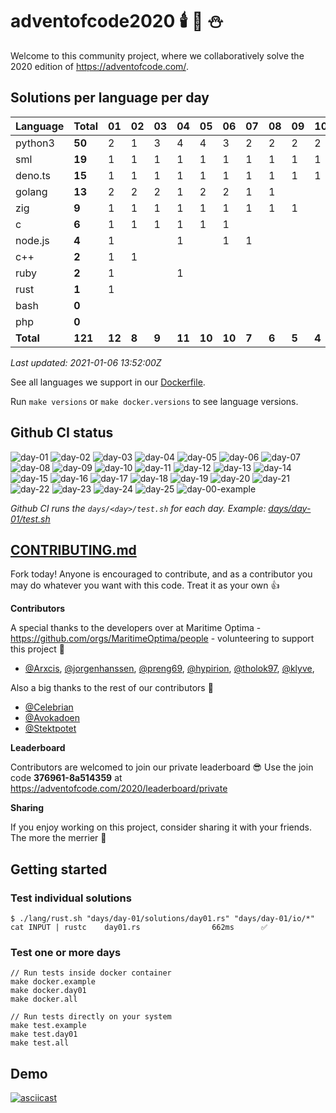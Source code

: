# adventofcode2020 🕯️ 🎄 ⛄

Welcome to this community project, where we collaboratively solve the 2020 edition of https://adventofcode.com/.


## Solutions per language per day

| Language  | Total  | 01   |  02 |  03 |  04  |  05  | 06   | 07  | 08  | 09  | 10  | 11  | 12  | 13  | 14  | 15  | 16  | 17  | 18  | 19  | 20  | 21  | 22  | 23  | 24  | 25  |
|-----------|--------|------|-----|-----|------|------|------|-----|-----|-----|-----|-----|-----|-----|-----|-----|-----|-----|-----|-----|-----|-----|-----|-----|-----|-----|
| python3   | **50** |  2   |  1  |  3  |  4   |  4   |  3   | 2   | 2   | 2   | 2   | 2   | 2   | 2   | 2   | 2   | 2   | 2   | 2   | 1   | 1   | 2   | 2   | 1   | 1   | 1   |
| sml       | **19** |  1   |  1  |  1  |  1   |  1   |  1   | 1   | 1   | 1   | 1   | 1   | 1   | 1   | 1   | 1   | 1   | 1   | 1   | 1   |     |     |     |     |     |     |
| deno.ts   | **15** |  1   |  1  |  1  |  1   |  1   |  1   | 1   | 1   | 1   | 1   | 1   | 1   |     | 1   | 1   | 1   |     |     |     |     |     |     |     |     |     |
| golang    | **13** |  2   |  2  |  2  |  1   |  2   |  2   | 1   | 1   |     |     |     |     |     |     |     |     |     |     |     |     |     |     |     |     |     |
| zig       |  **9** |  1   |  1  |  1  |  1   |  1   |  1   | 1   | 1   | 1   |     |     |     |     |     |     |     |     |     |     |     |     |     |     |     |     |
| c         |  **6** |  1   |  1  |  1  |  1   |  1   |  1   |     |     |     |     |     |     |     |     |     |     |     |     |     |     |     |     |     |     |     |
| node.js   |  **4** |  1   |     |     |  1   |      |  1   | 1   |     |     |     |     |     |     |     |     |     |     |     |     |     |     |     |     |     |     |
| c++       |  **2** |  1   |  1  |     |      |      |      |     |     |     |     |     |     |     |     |     |     |     |     |     |     |     |     |     |     |     |
| ruby      |  **2** |  1   |     |     |  1   |      |      |     |     |     |     |     |     |     |     |     |     |     |     |     |     |     |     |     |     |     |
| rust      |  **1** |  1   |     |     |      |      |      |     |     |     |     |     |     |     |     |     |     |     |     |     |     |     |     |     |     |     |
| bash      |  **0** |      |     |     |      |      |      |     |     |     |     |     |     |     |     |     |     |     |     |     |     |     |     |     |     |     |
| php       |  **0** |      |     |     |      |      |      |     |     |     |     |     |     |     |     |     |     |     |     |     |     |     |     |     |     |     |
| **Total** | **121**|**12**|**8**|**9**|**11**|**10**|**10**|**7**|**6**|**5**|**4**|**4**|**4**|**3**|**4**|**4**|**4**|**3**|**3**|**2**|**1**|**2**|**2**|**1**|**1**|**1**|


*Last updated: 2021-01-06 13:52:00Z*

See all languages we support in our [Dockerfile](./Dockerfile).

Run `make versions` or `make docker.versions` to see language versions.


## Github CI status

![day-01](https://github.com/Arxcis/adventofcode2020/workflows/day-01/badge.svg)
![day-02](https://github.com/Arxcis/adventofcode2020/workflows/day-02/badge.svg)
![day-03](https://github.com/Arxcis/adventofcode2020/workflows/day-03/badge.svg)
![day-04](https://github.com/Arxcis/adventofcode2020/workflows/day-04/badge.svg)
![day-05](https://github.com/Arxcis/adventofcode2020/workflows/day-05/badge.svg)
![day-06](https://github.com/Arxcis/adventofcode2020/workflows/day-06/badge.svg)
![day-07](https://github.com/Arxcis/adventofcode2020/workflows/day-07/badge.svg)
![day-08](https://github.com/Arxcis/adventofcode2020/workflows/day-08/badge.svg)
![day-09](https://github.com/Arxcis/adventofcode2020/workflows/day-09/badge.svg)
![day-10](https://github.com/Arxcis/adventofcode2020/workflows/day-10/badge.svg)
![day-11](https://github.com/Arxcis/adventofcode2020/workflows/day-11/badge.svg)
![day-12](https://github.com/Arxcis/adventofcode2020/workflows/day-12/badge.svg)
![day-13](https://github.com/Arxcis/adventofcode2020/workflows/day-13/badge.svg)
![day-14](https://github.com/Arxcis/adventofcode2020/workflows/day-14/badge.svg)
![day-15](https://github.com/Arxcis/adventofcode2020/workflows/day-15/badge.svg)
![day-16](https://github.com/Arxcis/adventofcode2020/workflows/day-16/badge.svg)
![day-17](https://github.com/Arxcis/adventofcode2020/workflows/day-17/badge.svg)
![day-18](https://github.com/Arxcis/adventofcode2020/workflows/day-18/badge.svg)
![day-19](https://github.com/Arxcis/adventofcode2020/workflows/day-19/badge.svg)
![day-20](https://github.com/Arxcis/adventofcode2020/workflows/day-20/badge.svg)
![day-21](https://github.com/Arxcis/adventofcode2020/workflows/day-21/badge.svg)
![day-22](https://github.com/Arxcis/adventofcode2020/workflows/day-22/badge.svg)
![day-23](https://github.com/Arxcis/adventofcode2020/workflows/day-23/badge.svg)
![day-24](https://github.com/Arxcis/adventofcode2020/workflows/day-24/badge.svg)
![day-25](https://github.com/Arxcis/adventofcode2020/workflows/day-25/badge.svg)
![day-00-example](https://github.com/Arxcis/adventofcode2020/workflows/day-00-example/badge.svg)

*Github CI runs the `days/<day>/test.sh` for each day. Example: [days/day-01/test.sh](./days/day-01/test.sh)*


## [CONTRIBUTING.md](./CONTRIBUTING.md)

Fork today! Anyone is encouraged to contribute, and as a contributor you may do whatever you want with this code. Treat it as your own :+1:

**Contributors**

A special thanks to the developers over at Maritime Optima - https://github.com/orgs/MaritimeOptima/people - volunteering to support this project :pray:
- [@Arxcis](https://github.com/Arxcis), [@jorgenhanssen](https://github.com/jorgenhanssen), [@preng69](https://github.com/preng69), [@hypirion](https://github.com/hypirion), [@tholok97](https://github.com/tholok97), [@klyve](https://github.com/klyve),

Also a big thanks to the rest of our contributors :tada:
- [@Celebrian](https://github.com/Celebrian)
- [@Avokadoen](https://github.com/Avokadoen)
- [@Stektpotet](https://github.com/Stektpotet)

**Leaderboard**

Contributors are welcomed to join our private leaderboard :sunglasses: Use the join code **376961-8a514359** at https://adventofcode.com/2020/leaderboard/private

**Sharing**

If you enjoy working on this project, consider sharing it with your friends. The more the merrier :santa:

## Getting started

### Test individual solutions

```
$ ./lang/rust.sh "days/day-01/solutions/day01.rs" "days/day-01/io/*"
cat INPUT | rustc    day01.rs                662ms      ✅
```

### Test one or more days
```
// Run tests inside docker container
make docker.example
make docker.day01
make docker.all

// Run tests directly on your system
make test.example
make test.day01
make test.all
```

## Demo

[![asciicast](https://asciinema.org/a/fXkAUF4kqipQP2K4ICCbhoBbk.svg)](https://asciinema.org/a/fXkAUF4kqipQP2K4ICCbhoBbk)
